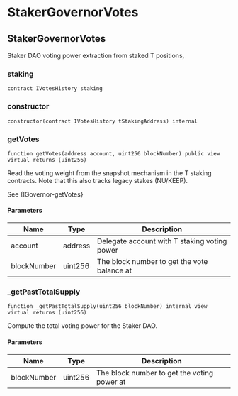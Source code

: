 # StakerGovernorVotes

## StakerGovernorVotes

Staker DAO voting power extraction from staked T positions,

### staking

```solidity
contract IVotesHistory staking
```

### constructor

```solidity
constructor(contract IVotesHistory tStakingAddress) internal
```

### getVotes

```solidity
function getVotes(address account, uint256 blockNumber) public view virtual returns (uint256)
```

Read the voting weight from the snapshot mechanism in the T staking contracts. Note that this also tracks legacy stakes (NU/KEEP).

See {IGovernor-getVotes}

#### Parameters

| Name        | Type    | Description                                  |
| ----------- | ------- | -------------------------------------------- |
| account     | address | Delegate account with T staking voting power |
| blockNumber | uint256 | The block number to get the vote balance at  |

### \_getPastTotalSupply

```solidity
function _getPastTotalSupply(uint256 blockNumber) internal view virtual returns (uint256)
```

Compute the total voting power for the Staker DAO.

#### Parameters

| Name        | Type    | Description                                 |
| ----------- | ------- | ------------------------------------------- |
| blockNumber | uint256 | The block number to get the voting power at |
